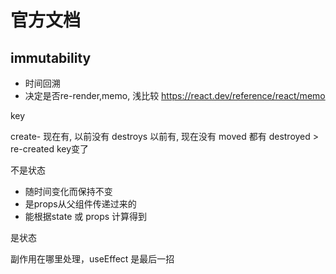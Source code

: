 # 官方文档

## immutability

- 时间回溯
- 决定是否re-render,memo, 浅比较 <https://react.dev/reference/react/memo>

key

create- 现在有, 以前没有
destroys  以前有, 现在没有
moved 都有
destroyed > re-created key变了

不是状态

- 随时间变化而保持不变
- 是props从父组件传递过来的
- 能根据state 或 props 计算得到

是状态

副作用在哪里处理，useEffect 是最后一招
